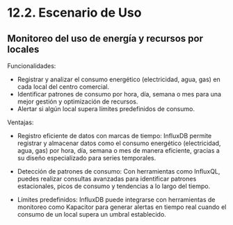# 12.2. Escenario de Uso
## Monitoreo del uso de energía y recursos por locales
Funcionalidades:
* Registrar y analizar el consumo energético (electricidad, agua, gas) en cada local del centro comercial.
* Identificar patrones de consumo por hora, día, semana o mes para una mejor gestión y optimización de recursos.
* Alertar si algún local supera límites predefinidos de consumo.

Ventajas:
* Registro eficiente de datos con marcas de tiempo: InfluxDB permite registrar y almacenar datos como el consumo energético (electricidad, agua, gas) por hora, día, semana o mes de manera eficiente, gracias a su diseño especializado para series temporales.
  
* Detección de patrones de consumo: Con herramientas como InfluxQL, puedes realizar consultas avanzadas para identificar patrones estacionales, picos de consumo y tendencias a lo largo del tiempo.
  
* Límites predefinidos: InfluxDB puede integrarse con herramientas de monitoreo como Kapacitor para generar alertas en tiempo real cuando el consumo de un local supera un umbral establecido.
